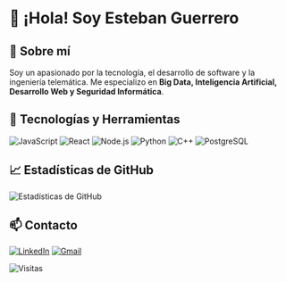# 👋 ¡Hola! Soy Esteban Guerrero  

## 🚀 Sobre mí
Soy un apasionado por la tecnología, el desarrollo de software y la ingeniería telemática. Me especializo en **Big Data, Inteligencia Artificial, Desarrollo Web y Seguridad Informática**.

## 🔧 Tecnologías y Herramientas
![JavaScript](https://img.shields.io/badge/-JavaScript-F7DF1E?style=flat&logo=javascript&logoColor=black)
![React](https://img.shields.io/badge/-React-61DAFB?style=flat&logo=react&logoColor=white)
![Node.js](https://img.shields.io/badge/-Node.js-339933?style=flat&logo=node.js&logoColor=white)
![Python](https://img.shields.io/badge/-Python-3776AB?style=flat&logo=python&logoColor=white)
![C++](https://img.shields.io/badge/-C++-00599C?style=flat&logo=c%2b%2b&logoColor=white)
![PostgreSQL](https://img.shields.io/badge/-PostgreSQL-336791?style=flat&logo=postgresql&logoColor=white)

## 📈 Estadísticas de GitHub
![Estadísticas de GitHub](https://github-readme-stats.vercel.app/api?username=EstebanGuerrero125&show_icons=true&theme=radical)

## 📫 Contacto
[![LinkedIn](https://img.shields.io/badge/-LinkedIn-blue?style=flat&logo=Linkedin&logoColor=white)](https://www.linkedin.com/in/tu-perfil/)
[![Gmail](https://img.shields.io/badge/-Gmail-red?style=flat&logo=Gmail&logoColor=white)](mailto:tuemail@gmail.com)

![Visitas](https://komarev.com/ghpvc/?username=EstebanGuerrero125&label=Visitas&color=blue&style=flat)


<!--
**EstebanGuerrero125/EstebanGuerrero125** is a ✨ _special_ ✨ repository because its `README.md` (this file) appears on your GitHub profile.

Here are some ideas to get you started:

- 🔭 I’m currently working on ...
- 🌱 I’m currently learning ...
- 👯 I’m looking to collaborate on ...
- 🤔 I’m looking for help with ...
- 💬 Ask me about ...
- 📫 How to reach me: ...
- 😄 Pronouns: ...
- ⚡ Fun fact: ...
-->
